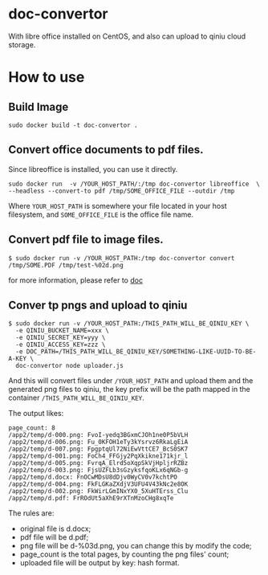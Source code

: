 doc-convertor
====================

With libre office installed on CentOS, and also can upload to qiniu cloud storage.

# How to use

## Build Image

```
sudo docker build -t doc-convertor .
```

## Convert office documents to pdf files.

Since libreoffice is installed, you can use it directly.

```
sudo docker run  -v /YOUR_HOST_PATH/:/tmp doc-convertor libreoffice  \
--headless --convert-to pdf /tmp/SOME_OFFICE_FILE --outdir /tmp
```

Where `YOUR_HOST_PATH` is somewhere your file located in your host filesystem, and `SOME_OFFICE_FILE` is the office file name.

## Convert pdf file to image files.

```
$ sudo docker run -v /YOUR_HOST_PATH:/tmp doc-convertor convert /tmp/SOME.PDF /tmp/test-%02d.png
```

for more information, please refer to [doc](http://www.imagemagick.org/script/command-line-processing.php)


## Conver tp pngs and upload to qiniu

```
$ sudo docker run -v /YOUR_HOST_PATH:/THIS_PATH_WILL_BE_QINIU_KEY \
  -e QINIU_BUCKET_NAME=xxx \
  -e QINIU_SECRET_KEY=yyy \
  -e QINIU_ACCESS_KEY=zzz \
  -e DOC_PATH=/THIS_PATH_WILL_BE_QINIU_KEY/SOMETHING-LIKE-UUID-TO-BE-A-KEY \
  doc-convertor node uploader.js
```

And this will convert files under `/YOUR_HOST_PATH` and upload them and the generated png files to qiniu, the key prefix will be the path mapped in the container `/THIS_PATH_WILL_BE_QINIU_KEY`.

The output likes:

```
page_count: 8
/app2/temp/d-000.png: FvoI-yedq3BGxmCJOh1ne0P5bVLH
/app2/temp/d-006.png: Fu_0KFOH1eTy3kYsrvz6RkaLgEiA
/app2/temp/d-007.png: FpgptqUl72NiEwVttCE7_BcS0SK7
/app2/temp/d-001.png: FoCh4_FFGjy2PqXkikne171kjr_l
/app2/temp/d-005.png: FvrqA_Elrd5oXqpSkVjHpljrRZBz
/app2/temp/d-003.png: FjsUZFLb3sGzyksfqoKLx6qNGb-g
/app2/temp/d.docx: FnOCwMDsU8dDjv0WyCV0v7kchtPO
/app2/temp/d-004.png: FkFLGKaZXdjV3UFU4V43kNc2e8OK
/app2/temp/d-002.png: FkWirLGmINxYX0_5XuHTErss_Clu
/app2/temp/d.pdf: FrROdUt5aXhE9rXTnMzoCHg8xqTe
```

The rules are:

* original file is d.docx;
* pdf file will be d.pdf;
* png file will be d-%03d.png, you can change this by modify the code;
* page_count is the total pages, by counting the png files' count;
* uploaded file will be output by key: hash format.


